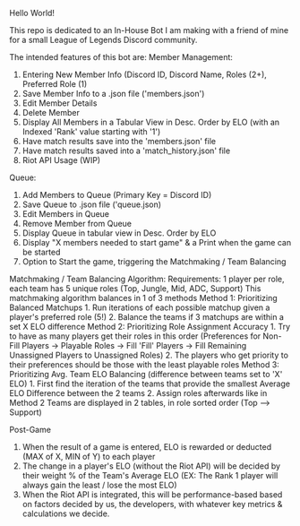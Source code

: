 Hello World!

This repo is dedicated to an In-House Bot I am making with a friend of mine for a small League of Legends Discord community.

The intended features of this bot are:
Member Management:
  1. Entering New Member Info (Discord ID, Discord Name, Roles (2+), Preferred Role (1)
  2. Save Member Info to a .json file ('members.json')
  3. Edit Member Details
  4. Delete Member
  5. Display All Members in a Tabular View in Desc. Order by ELO (with an Indexed 'Rank' value starting with '1')
  6. Have match results save into the 'members.json' file
  7. Have match results saved into a 'match_history.json' file
  8. Riot API Usage (WIP)

Queue:
  1. Add Members to Queue (Primary Key = Discord ID)
  2. Save Queue to .json file ('queue.json)
  3. Edit Members in Queue
  4. Remove Member from Queue
  5. Display Queue in tabular view in Desc. Order by ELO
  6. Display "X members needed to start game" & a Print when the game can be started
  7. Option to Start the game, triggering the Matchmaking / Team Balancing

Matchmaking / Team Balancing Algorithm:
Requirements: 1 player per role, each team has 5 unique roles (Top, Jungle, Mid, ADC, Support)
This matchmaking algorithm balances in 1 of 3 methods
  Method 1: Prioritizing Balanced Matchups
    1. Run iterations of each possible matchup given a player's preferred role (5!)
    2. Balance the teams if 3 matchups are within a set X ELO difference
  Method 2: Prioritizing Role Assignment Accuracy
    1. Try to have as many players get their roles in this order (Preferences for Non-Fill Players -> Playable Roles -> Fill 'Fill' Players -> Fill Remaining Unassigned Players to Unassigned Roles)
    2. The players who get priority to their preferences should be those with the least playable roles
  Method 3: Prioritizing Avg. Team ELO Balancing (difference between teams set to 'X' ELO)
    1. First find the iteration of the teams that provide the smallest Average ELO Difference between the 2 teams
    2. Assign roles afterwards like in Method 2
Teams are displayed in 2 tables, in role sorted order (Top --> Support)

Post-Game
  1. When the result of a game is entered, ELO is rewarded or deducted (MAX of X, MIN of Y) to each player
  2. The change in a player's ELO (without the Riot API) will be decided by their weight % of the Team's Average ELO (EX: The Rank 1 player will always gain the least / lose the most ELO)
  3. When the Riot API is integrated, this will be performance-based based on factors decided by us, the developers, with whatever key metrics & calculations we decide.
  

